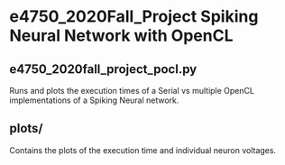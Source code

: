# e4750_2020Fall_Project Spiking Neural Network with OpenCL
## e4750_2020fall_project_pocl.py 
Runs and plots the execution times of a Serial vs multiple OpenCL implementations of a Spiking Neural network.

## plots/
Contains the plots of the execution time and individual neuron voltages.
